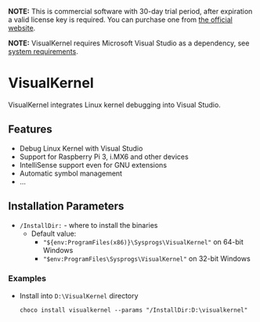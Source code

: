 

**NOTE:** This is commercial software with 30-day trial period, after expiration a valid license key is required. You can purchase one from [the official website](https://sysprogs.com/VisualKernel).

**NOTE:** VisualKernel requires Microsoft Visual Studio as a dependency, see [system requirements](https://sysprogs.com/VisualKernel/download).

# VisualKernel
VisualKernel integrates Linux kernel debugging into Visual Studio.
## Features
* Debug Linux Kernel with Visual Studio
* Support for Raspberry Pi 3, i.MX6 and other devices
* IntelliSense support even for GNU extensions
* Automatic symbol management
* ...

## Installation Parameters
* `/InstallDir:` - where to install the binaries
  - Default value:
    - `"${env:ProgramFiles(x86)}\Sysprogs\VisualKernel"` on 64-bit Windows
    - `"$env:ProgramFiles\Sysprogs\VisualKernel"` on 32-bit Windows

### Examples
* Install into `D:\VisualKernel` directory
  ```
  choco install visualkernel --params "/InstallDir:D:\visualkernel"
  ```